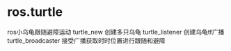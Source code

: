 # ros.turtle
ros小乌龟跟随避障运动
turtle_new 创建多只乌龟
turtle_listener 创建乌龟tf广播
turtle_broadcaster 接受广播获取时时位置进行跟随和避障
